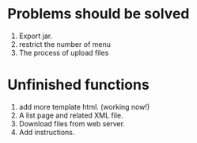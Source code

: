 # Problems should be solved
1. Export jar.
2. restrict the number of menu
3. The process of upload files

# Unfinished functions
1. add more template html. (working now!)
2. A list page and related XML file.
3. Download files from web server.
4. Add instructions.
